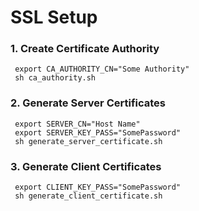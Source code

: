 # SSL Setup


### 1. Create Certificate Authority
```shell script
 export CA_AUTHORITY_CN="Some Authority"
 sh ca_authority.sh
``` 

### 2. Generate Server Certificates

```shell script
 export SERVER_CN="Host Name"
 export SERVER_KEY_PASS="SomePassword"
 sh generate_server_certificate.sh
```

### 3. Generate Client Certificates

```shell script
 export CLIENT_KEY_PASS="SomePassword"
 sh generate_client_certificate.sh
``` 

